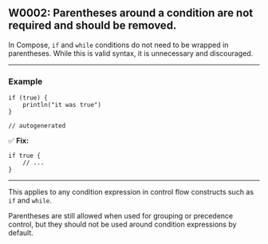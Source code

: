 ## W0002: Parentheses around a condition are not required and should be removed.

In Compose, `if` and `while` conditions do not need to be wrapped in parentheses. While this is valid syntax, it is unnecessary and discouraged.

---

### Example

```compose warn(W0002)
if (true) {
    println("it was true")
}
```

```output warn(W0002)
// autogenerated
```

✅ **Fix:**

```compose
if true {
    // ...
}
```

---

This applies to any condition expression in control flow constructs such as `if` and `while`.

Parentheses are still allowed when used for grouping or precedence control, but they should not be used around condition expressions by default.